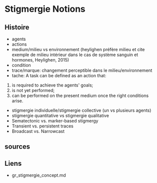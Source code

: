 # Stigmergie Notions

## Histoire

- agents
- actions
- medium/milieu vs environnement (heylighen préfère milieu et cite exemple de milieu intérieur dans le cas de système sanguin et hormones, Heylighen, 2015)
- condition
- trace/marque: changement perceptible dans le milieu/environnement
- tache: A task can be defined as an action that:
1) is required to achieve the agents' goals;
2) is not yet performed;
3) can be performed on the present medium once the right conditions arise.
- stigmergie individuelle/stigmergie collective (un vs plusieurs agents)
- stigmergie quantitative vs stigmergie qualitative
- Sematectonic vs. marker-based stigmergy
- Transient vs. persistent traces
- Broadcast vs. Narrowcast

## sources

## Liens

- gr_stigmergie_concept.md
